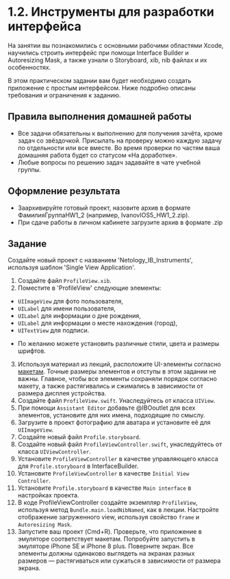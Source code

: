 # 1.2. Инструменты для разработки интерфейса

На занятии вы познакомились с основными рабочими областями Xcode, научились строить интерфейс при помощи Interface Builder и Autoresizing Mask, а также узнали о Storyboard, xib, nib файлах и их особенностях.


В этом практическом задании вам будет необходимо создать приложение с простым интерфейсом. Ниже подробно описаны требования и ограничения к заданию.

## Правила выполнения домашней работы

* Все задачи обязательны к выполнению для получения зачёта, кроме задач со звёздочкой. Присылать на проверку можно каждую задачу по отдельности или все вместе. Во время проверки по частям ваша домашняя работа будет со статусом «На доработке».
* Любые вопросы по решению задач задавайте в чате учебной группы.

## Оформление результата

* Заархивируйте готовый проект, назовите архив в формате ФамилияГруппаHW1_2 (например, IvanovIOS5_HW1_2.zip).
* При сдаче работы в личном кабинете загрузите архив в формате .zip

## Задание

Создайте новый проект с названием 'Netology_IB_Instruments', используя шаблон 'Single View Application'. 

1. Создайте файл `ProfileView.xib`.
2. Поместите в 'ProfileView' следующие элементы:
- `UIImageView` для фото пользователя,
- `UILabel` для имени пользователя,
- `UILabel` для информации о дне рождения,
- `UILabel` для информации о месте нахождения (город),
- `UITextView` для подписи.

* По желанию можете установить различные стили, цвета и размеры шрифтов.

3. Используя материал из лекций, расположите UI-элементы согласно [макетам](./Макеты). Точные размеры элементов и отступы в этом задании не важны. Главное, чтобы все элементы сохраняли порядок согласно макету, а также растягивались и сжимались в зависимости от размера дисплея устройства.
4. Создайте файл `ProfileView.swift`. Унаследуйтесь от класса `UIView`.
5. При помощи `Assistant Editor` добавьте @IBOoutlet для всех элементов, установите для них имена, подходящие по смыслу.
6. Загрузите в проект фотографию для аватара и установите её для `UIImageView`.
7. Создайте новый файл `Profile.storyboard`.
8. Создайте новый файл `ProfileViewController.swift`, унаследуйтесь от класса `UIViewController`.
9. Установите `ProfileViewController` в качестве управляющего класса для `Profile.storyboard` в InterfaceBuilder.
10. Установите `ProfileViewController` в качестве `Initial View Controller`.
11. Установите `Profile.storyboard` в качестве `Main interface` в настройках проекта. 
12. В коде ProfileViewController создайте экземпляр `ProfileView`, используя метод `Bundle.main.loadNibNamed`, как в лекции. Настройте отображение загруженного view, используя свойство `frame` и `Autoresizing Mask`.
12. Запустите ваш проект (Cmd+R). Проверьте, что приложение в эмуляторе соответствует макетам. Попробуйте запустить в эмуляторе iPhone SE и iPhone 8 plus. Поверните экран. Все элементы должны одинаково выглядеть на экранах разных размеров — растягиваться или сужаться в зависимости от размера экрана.
